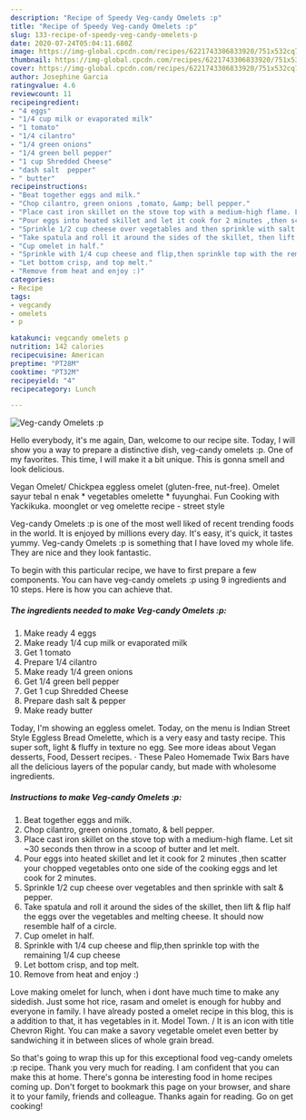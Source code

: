 ```yaml
---
description: "Recipe of Speedy Veg-candy Omelets :p"
title: "Recipe of Speedy Veg-candy Omelets :p"
slug: 133-recipe-of-speedy-veg-candy-omelets-p
date: 2020-07-24T05:04:11.680Z
image: https://img-global.cpcdn.com/recipes/6221743306833920/751x532cq70/veg-candy-omelets-p-recipe-main-photo.jpg
thumbnail: https://img-global.cpcdn.com/recipes/6221743306833920/751x532cq70/veg-candy-omelets-p-recipe-main-photo.jpg
cover: https://img-global.cpcdn.com/recipes/6221743306833920/751x532cq70/veg-candy-omelets-p-recipe-main-photo.jpg
author: Josephine Garcia
ratingvalue: 4.6
reviewcount: 11
recipeingredient:
- "4 eggs"
- "1/4 cup milk or evaporated milk"
- "1 tomato"
- "1/4 cilantro"
- "1/4 green onions"
- "1/4 green bell pepper"
- "1 cup Shredded Cheese"
- "dash salt  pepper"
- " butter"
recipeinstructions:
- "Beat together eggs and milk."
- "Chop cilantro, green onions ,tomato, &amp; bell pepper."
- "Place cast iron skillet on the stove top with a medium-high flame. Let sit ~30 seconds then throw in a scoop of butter and let melt."
- "Pour eggs into heated skillet and let it cook for 2 minutes ,then scatter your chopped vegetables onto one side of the cooking eggs and let cook for 2 minutes."
- "Sprinkle 1/2 cup cheese over vegetables and then sprinkle with salt &amp; pepper."
- "Take spatula and roll it around the sides of the skillet, then lift &amp; flip half the eggs over the vegetables and melting cheese. It should now resemble half of a circle."
- "Cup omelet in half."
- "Sprinkle with 1/4 cup cheese and flip,then sprinkle top with the remaining 1/4 cup cheese"
- "Let bottom crisp, and top melt."
- "Remove from heat and enjoy :)"
categories:
- Recipe
tags:
- vegcandy
- omelets
- p

katakunci: vegcandy omelets p 
nutrition: 142 calories
recipecuisine: American
preptime: "PT28M"
cooktime: "PT32M"
recipeyield: "4"
recipecategory: Lunch

---
```



![Veg-candy Omelets :p](https://img-global.cpcdn.com/recipes/6221743306833920/751x532cq70/veg-candy-omelets-p-recipe-main-photo.jpg)

Hello everybody, it's me again, Dan, welcome to our recipe site. Today, I will show you a way to prepare a distinctive dish, veg-candy omelets :p. One of my favorites. This time, I will make it a bit unique. This is gonna smell and look delicious.

Vegan Omelet/ Chickpea eggless omelet (gluten-free, nut-free). Omelet sayur tebal n enak * vegetables omelette * fuyunghai. Fun Cooking with Yackikuka. moonglet or veg omelette recipe - street style

Veg-candy Omelets :p is one of the most well liked of recent trending foods in the world. It is enjoyed by millions every day. It's easy, it's quick, it tastes yummy. Veg-candy Omelets :p is something that I have loved my whole life. They are nice and they look fantastic.


To begin with this particular recipe, we have to first prepare a few components. You can have veg-candy omelets :p using 9 ingredients and 10 steps. Here is how you can achieve that.

<!--inarticleads1-->

##### The ingredients needed to make Veg-candy Omelets :p:

1. Make ready 4 eggs
1. Make ready 1/4 cup milk or evaporated milk
1. Get 1 tomato
1. Prepare 1/4 cilantro
1. Make ready 1/4 green onions
1. Get 1/4 green bell pepper
1. Get 1 cup Shredded Cheese
1. Prepare dash salt &amp; pepper
1. Make ready  butter


Today, I&#39;m showing an eggless omelet. Today, on the menu is Indian Street Style Eggless Bread Omelette, which is a very easy and tasty recipe. This super soft, light &amp; fluffy in texture no egg. See more ideas about Vegan desserts, Food, Dessert recipes. · These Paleo Homemade Twix Bars have all the delicious layers of the popular candy, but made with wholesome ingredients. 

<!--inarticleads2-->

##### Instructions to make Veg-candy Omelets :p:

1. Beat together eggs and milk.
1. Chop cilantro, green onions ,tomato, &amp; bell pepper.
1. Place cast iron skillet on the stove top with a medium-high flame. Let sit ~30 seconds then throw in a scoop of butter and let melt.
1. Pour eggs into heated skillet and let it cook for 2 minutes ,then scatter your chopped vegetables onto one side of the cooking eggs and let cook for 2 minutes.
1. Sprinkle 1/2 cup cheese over vegetables and then sprinkle with salt &amp; pepper.
1. Take spatula and roll it around the sides of the skillet, then lift &amp; flip half the eggs over the vegetables and melting cheese. It should now resemble half of a circle.
1. Cup omelet in half.
1. Sprinkle with 1/4 cup cheese and flip,then sprinkle top with the remaining 1/4 cup cheese
1. Let bottom crisp, and top melt.
1. Remove from heat and enjoy :)


Love making omelet for lunch, when i dont have much time to make any sidedish. Just some hot rice, rasam and omelet is enough for hubby and everyone in family. I have already posted a omelet recipe in this blog, this is a addition to that, it has vegetables in it. Model Town. / It is an icon with title Chevron Right. You can make a savory vegetable omelet even better by sandwiching it in between slices of whole grain bread. 

So that's going to wrap this up for this exceptional food veg-candy omelets :p recipe. Thank you very much for reading. I am confident that you can make this at home. There's gonna be interesting food in home recipes coming up. Don't forget to bookmark this page on your browser, and share it to your family, friends and colleague. Thanks again for reading. Go on get cooking!
